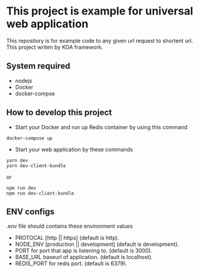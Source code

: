 # This project is example for universal web application

This repository is for example code to any given url request to shortent url. This project writen by KOA framework.

## System required

- nodejs
- Docker
- docker-compse

## How to develop this project

- Start your Docker and run up Redis container by using this command

```
docker-compose up
```

- Start your web application by these commands

```
yarn dev
yarn dev-client-bundle
```

or

```
npm run dev
npm run dev-client-bundle
```

## ENV configs

.env file should contains these environment values

- PROTOCAL [http || https] (default is http).
- NODE_ENV [production || development] (default is development).
- PORT for port that app is listening to. (default is 3000).
- BASE_URL baseurl of application. (default is localhost).
- REDIS_PORT for redis port. (default is 6379).
